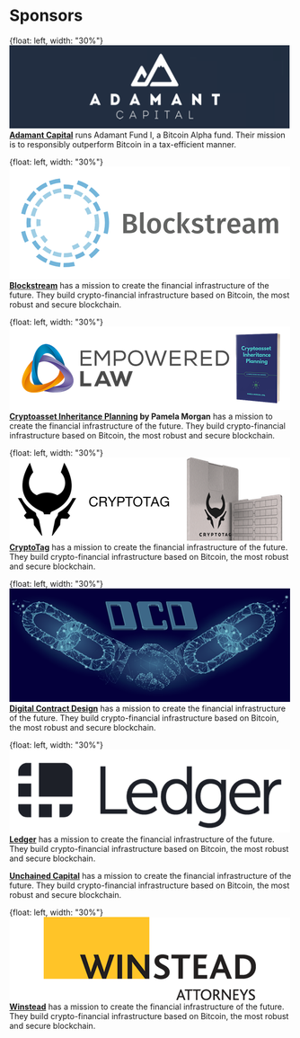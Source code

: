 # Sponsors

{float: left, width: "30%"}
![](resources/sponsors/adamant-capital.png)
**[Adamant Capital](https://www.adamantcapitalfund.com/)** runs Adamant Fund I, a Bitcoin Alpha fund. Their mission is to responsibly outperform Bitcoin in a tax-efficient manner. 

{float: left, width: "30%"}
![](resources/sponsors/blockstream.png)
**[Blockstream](https://blockstream.com/)** has a mission to create the financial infrastructure of the future. They build crypto-financial infrastructure based on Bitcoin, the most robust and secure blockchain. 

{float: left, width: "30%"}
![](resources/sponsors/crypto-inheritance-planning.png)
**[Cryptoasset Inheritance Planning](https://t.co/hsLxiZdQya) by Pamela Morgan** has a mission to create the financial infrastructure of the future. They build crypto-financial infrastructure based on Bitcoin, the most robust and secure blockchain. 

{float: left, width: "30%"}
![](resources/sponsors/cryptotag.png)
**[CryptoTag](https://cryptotag.io/)** has a mission to create the financial infrastructure of the future. They build crypto-financial infrastructure based on Bitcoin, the most robust and secure blockchain. 

{float: left, width: "30%"}
![](resources/sponsors/dcd.png)
**[Digital Contract Design](https://contract.design)** has a mission to create the financial infrastructure of the future. They build crypto-financial infrastructure based on Bitcoin, the most robust and secure blockchain. 

{float: left, width: "30%"}
![](resources/sponsors/ledger.png)
**[Ledger](https://www.ledger.com/)** has a mission to create the financial infrastructure of the future. They build crypto-financial infrastructure based on Bitcoin, the most robust and secure blockchain. 

**[Unchained Capital](https://www.unchained-capital.com/)** has a mission to create the financial infrastructure of the future. They build crypto-financial infrastructure based on Bitcoin, the most robust and secure blockchain. 

{float: left, width: "30%"}
![](resources/sponsors/winstead.png)
**[Winstead](https://www.winstead.com/Practices/Corporate-SecuritiesMA/Fintech-Cryptocurrencies-Emerging-Technologies)** has a mission to create the financial infrastructure of the future. They build crypto-financial infrastructure based on Bitcoin, the most robust and secure blockchain. 

